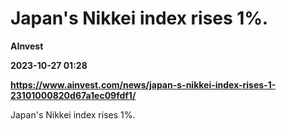 # Japan's Nikkei index rises 1%.
**AInvest**

**2023-10-27 01:28**

**https://www.ainvest.com/news/japan-s-nikkei-index-rises-1-23101000820d67a1ec09fdf1/**

Japan's Nikkei index rises 1%.